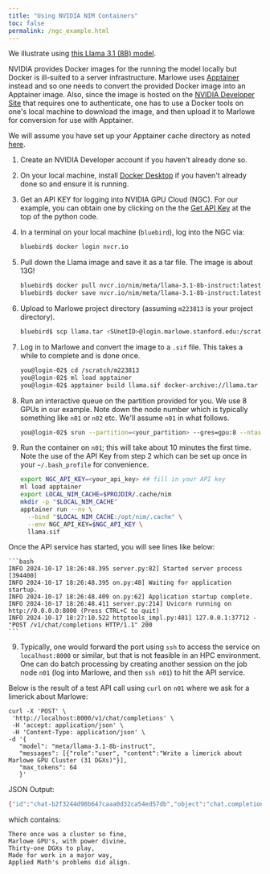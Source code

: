 ```yaml
---
title: "Using NVIDIA NIM Containers"
toc: false
permalink: /ngc_example.html
---
```



We illustrate using [this
Llama 3.1 (8B) model](https://build.nvidia.com/meta/llama-3_1-8b-instruct?snippet_tab=Docker). 

NVIDIA provides Docker images for the running the model locally but Docker is ill-suited to a server infrastructure. Marlowe uses [Apptainer](http://docs.marlowe.stanford.edu/modules/apptainer/) instead and so one needs to convert the provided Docker image into an Apptainer image. Also, since the image is hosted on the [NVIDIA Developer Site](https://build.nvidia.com/explore/discover) that requires one to authenticate,  one has to use a Docker tools on one's local machine to download the image, and then upload it to Marlowe for conversion for use with Apptainer. 

We will assume you have set up your Apptainer cache directory as noted [here](http://docs.marlowe.stanford.edu/modules/apptainer/).

1. Create an NVIDIA Developer account if you haven't already done so.

2. On your local machine, install [Docker Desktop](https://www.docker.com/) if you haven't already done so and ensure it is running.

3. Get an API KEY for logging into NVIDIA GPU Cloud (NGC). For our example, you can obtain one by clicking on the the [Get API Key](https://build.nvidia.com/meta/llama-3_1-8b-instruct?snippet_tab=Python) at the top of the python code.

4. In a terminal on  your local machine (`bluebird`), log into the NGC via:

    ```bash
    bluebird$ docker login nvcr.io
    ```

5. Pull down the Llama image and save it as a tar file. The image is about 13G!

    ```bash
    bluebird$ docker pull nvcr.io/nim/meta/llama-3.1-8b-instruct:latest
    bluebird$ docker save nvcr.io/nim/meta/llama-3.1-8b-instruct:latest -o llama.tar
    ```

6. Upload to Marlowe project directory (assuming `m223813` is your project directory). 

    ```bash
    bluebird$ scp llama.tar <SUnetID>@login.marlowe.stanford.edu:/scratch/m223813
    ```

7. Log in to Marlowe and convert the image to a `.sif` file. This takes a while to complete and is done once. 

    ```bash
    you@login-02$ cd /scratch/m223813
    you@login-02$ ml load apptainer
    you@login-02$ apptainer build llama.sif docker-archive://llama.tar
    ```

8. Run an interactive queue on the partition provided for you. We use 8 GPUs in our example. Note down the node number which is typically something like `n01` or `n02` etc. We'll assume `n01` in what follows.

    ```bash
    you@login-02$ srun --partition=<your_partition> --gres=gpu:8 --ntasks=1 --time=1:00:00 --pty /bin/bash
    ```

9. Run the container on `n01`; this will take about 10 minutes the first time. Note the use of the API Key from step 2 which can be set up once in your `~/.bash_profile` for convenience. 

    ```bash
    export NGC_API_KEY=<your_api_key> ## fill in your API key
    ml load apptainer
    export LOCAL_NIM_CACHE=$PROJDIR/.cache/nim
    mkdir -p "$LOCAL_NIM_CACHE"
    apptainer run --nv \
      --bind "$LOCAL_NIM_CACHE:/opt/nim/.cache" \
      --env NGC_API_KEY=$NGC_API_KEY \
      llama.sif
    ```
  Once the API service has started, you will see lines like below:

    ```bash
    INFO 2024-10-17 18:26:48.395 server.py:82] Started server process [394400]
    INFO 2024-10-17 18:26:48.395 on.py:48] Waiting for application startup.
    INFO 2024-10-17 18:26:48.409 on.py:62] Application startup complete.
    INFO 2024-10-17 18:26:48.411 server.py:214] Uvicorn running on http://0.0.0.0:8000 (Press CTRL+C to quit)
    INFO 2024-10-17 18:27:10.522 httptools_impl.py:481] 127.0.0.1:37712 - "POST /v1/chat/completions HTTP/1.1" 200
    ```
   
9. Typically, one would forward the port using `ssh` to access the service on `localhost:8000` or similar, but that is not feasible in an HPC environment. One can do batch processing by creating another session on the job node `n01` (log into Marlowe, and then `ssh n01`) to hit the API service. 

Below is the result of a  test API call using `curl` on `n01` where we ask for a limerick about Marlowe:

    curl -X 'POST' \
     'http://localhost:8000/v1/chat/completions' \
     -H 'accept: application/json' \
     -H 'Content-Type: application/json' \
    -d '{
       "model": "meta/llama-3.1-8b-instruct",
       "messages": [{"role":"user", "content":"Write a limerick about Marlowe GPU Cluster (31 DGXs)"}],
       "max_tokens": 64
       }'

   JSON Output:

```bash
{"id":"chat-b2f3244d98b647caaa0d32ca54ed57db","object":"chat.completion","created":1729214830,"model":"meta/llama-3.1-8b-instruct","choices":[{"index":0,"message":{"role":"assistant","content":"There once was a cluster so fine,\nMarlowe GPU's, with power divine,\nThirty-one DGXs to play,\n Made for work in a major way,\nApplied Math's problems did align."},"logprobs":null,"finish_reason":"stop","stop_reason":null}],"usage":{"prompt_tokens":28,"total_tokens":69,"completion_tokens":41}}
```

which contains:

```
There once was a cluster so fine,
Marlowe GPU's, with power divine,
Thirty-one DGXs to play,
Made for work in a major way,
Applied Math's problems did align.
```
